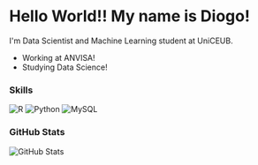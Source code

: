 # Hello World!! My name is Diogo!

I'm Data Scientist and Machine Learning student at UniCEUB.
- Working at ANVISA!
- Studying Data Science!

### Skills
![R](https://img.shields.io/badge/R-276DC3?style=for-the-badge&logo=r&logoColor=white)
![Python](https://img.shields.io/badge/Python-3776AB?style=for-the-badge&logo=python&logoColor=white)
![MySQL](https://img.shields.io/badge/MySQL-00000F?style=for-the-badge&logo=mysql&logoColor=white)

### GitHub Stats

![GitHub Stats](https://github-readme-stats.vercel.app/api?username=diogolupi&show_icons=true&hide=contribs,prs&cache_seconds=86400&theme=github_dark)

